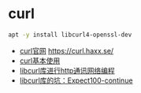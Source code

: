 # curl

```bash
apt -y install libcurl4-openssl-dev
```

- [curl官网](https://curl.haxx.se/)
  <https://curl.haxx.se/>
- [curl基本使用](curl.use.md)
- [libcurl库进行http通讯网络编程](c++.curl.http.md)
- [libcurl库的坑：Expect100-continue](libcurl.post.expect100-continue.md)
